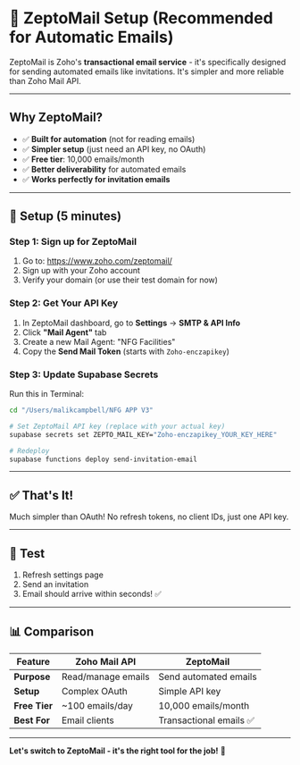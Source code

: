 # 🚀 ZeptoMail Setup (Recommended for Automatic Emails)

ZeptoMail is Zoho's **transactional email service** - it's specifically designed for sending automated emails like invitations. It's simpler and more reliable than Zoho Mail API.

---

## Why ZeptoMail?

- ✅ **Built for automation** (not for reading emails)
- ✅ **Simpler setup** (just need an API key, no OAuth)
- ✅ **Free tier**: 10,000 emails/month
- ✅ **Better deliverability** for automated emails
- ✅ **Works perfectly for invitation emails**

---

## 🔧 Setup (5 minutes)

### Step 1: Sign up for ZeptoMail

1. Go to: https://www.zoho.com/zeptomail/
2. Sign up with your Zoho account
3. Verify your domain (or use their test domain for now)

### Step 2: Get Your API Key

1. In ZeptoMail dashboard, go to **Settings** → **SMTP & API Info**
2. Click **"Mail Agent"** tab
3. Create a new Mail Agent: "NFG Facilities"
4. Copy the **Send Mail Token** (starts with `Zoho-enczapikey`)

### Step 3: Update Supabase Secrets

Run this in Terminal:
```bash
cd "/Users/malikcampbell/NFG APP V3"

# Set ZeptoMail API key (replace with your actual key)
supabase secrets set ZEPTO_MAIL_KEY="Zoho-enczapikey_YOUR_KEY_HERE"

# Redeploy
supabase functions deploy send-invitation-email
```

---

## ✅ That's It!

Much simpler than OAuth! No refresh tokens, no client IDs, just one API key.

---

## 🧪 Test

1. Refresh settings page
2. Send an invitation
3. Email should arrive within seconds! ✅

---

## 📊 Comparison

| Feature | Zoho Mail API | ZeptoMail |
|---------|---------------|-----------|
| **Purpose** | Read/manage emails | Send automated emails |
| **Setup** | Complex OAuth | Simple API key |
| **Free Tier** | ~100 emails/day | 10,000 emails/month |
| **Best For** | Email clients | Transactional emails ✅ |

---

**Let's switch to ZeptoMail - it's the right tool for the job!** 🎯









